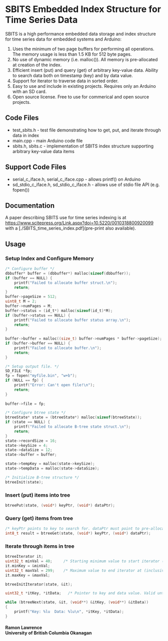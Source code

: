# SBITS Embedded Index Structure for Time Series Data 

SBITS is a high performance embedded data storage and index structure for time series data for embedded systems and Arduino:

1. Uses the minimum of two page buffers for performing all operations. The memory usage is less than 1.5 KB for 512 byte pages.
2. No use of dynamic memory (i.e. malloc()). All memory is pre-allocated at creation of the index.
3. Efficient insert (put) and query (get) of arbitrary key-value data. Ability to search data both on timestamp (key) and by data value.
4. Support for iterator to traverse data in sorted order.
5. Easy to use and include in existing projects. Requires only an Arduino with an SD card.
6. Open source license. Free to use for commerical and open source projects.

## Code Files

* test_sbits.h - test file demonstrating how to get, put, and iterate through data in index
* main.cpp - main Arduino code file
* sbits.h, sbits.c - implementation of SBITS index structure supporting arbitrary key-value data items

## Support Code Files

* serial_c_iface.h, serial_c_iface.cpp - allows printf() on Arduino
* sd_stdio_c_iface.h, sd_stdio_c_iface.h - allows use of stdio file API (e.g. fopen())

## Documentation

A paper describing SBITS use for time series indexing is at https://www.scitepress.org/Link.aspx?doi=10.5220/0010318800920099 with a [./SBITS_time_series_index.pdf](pre-print also available).

## Usage

### Setup Index and Configure Memory

```c
/* Configure buffer */
dbbuffer* buffer = (dbbuffer*) malloc(sizeof(dbbuffer));
if (buffer == NULL) {   
	printf("Failed to allocate buffer struct.\n");
	return;
}
buffer->pageSize = 512;
uint8_t M = 2;
buffer->numPages = M;
buffer->status = (id_t*) malloc(sizeof(id_t)*M);
if (buffer->status == NULL) {   
	printf("Failed to allocate buffer status array.\n");
	return;
}
        
buffer->buffer = malloc((size_t) buffer->numPages * buffer->pageSize);   
if (buffer->buffer == NULL) {   
	printf("Failed to allocate buffer.\n");
	return;
}

/* Setup output file. */
SD_FILE *fp;
fp = fopen("myfile.bin", "w+b");
if (NULL == fp) {
	printf("Error: Can't open file!\n");
	return;
}
        
buffer->file = fp;  

/* Configure btree state */
btreeState* state = (btreeState*) malloc(sizeof(btreeState));
if (state == NULL) {   
	printf("Failed to allocate B-tree state struct.\n");
	return;
}
state->recordSize = 16;
state->keySize = 4;
state->dataSize = 12;       
state->buffer = buffer;

state->tempKey = malloc(state->keySize); 
state->tempData = malloc(state->dataSize);          	

/* Initialize B-tree structure */
btreeInit(state);
```

### Insert (put) items into tree

```c
btreePut(state, (void*) keyPtr, (void*) dataPtr);
```

### Query (get) items from tree

```c
/* keyPtr points to key to search for. dataPtr must point to pre-allocated space to copy data into. */
int8_t result = btreeGet(state, (void*) keyPtr, (void*) dataPtr);
```

### Iterate through items in tree

```c
btreeIterator it;
uint32_t minVal = 40;     /* Starting minimum value to start iterator (inclusive) */
it.minKey = &minVal;
uint32_t maxVal = 299;	  /* Maximum value to end iterator at (inclusive) */
it.maxKey = &maxVal;       

btreeInitIterator(state, &it);

uint32_t *itKey, *itData;	/* Pointer to key and data value. Valid until next call to btreeNext(). */

while (btreeNext(state, &it, (void**) &itKey, (void**) &itData))
{                      
	printf("Key: %lu  Data: %lu\n", *itKey, *itData);	
}
```


#### Ramon Lawrence<br>University of British Columbia Okanagan


